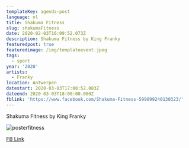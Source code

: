 ```yaml
---
templateKey: agenda-post
language: nl
title: Shakuma Fitness
slug: shakumaFitness
date: 2020-02-03T16:09:52.073Z
description: Shakuma Fitness by King Franky
featuredpost: true
featuredimage: /img/templateevent.jpeg
tags:
  - sport
year: '2020'
artists:
  - Franky
location: Antwerpen
datestart: 2020-03-03T17:00:52.083Z
dateend: 2020-03-03T18:00:00.000Z
fblink: 'https://www.facebook.com/Shakuma-Fitness-599099240130323/'
---
```

Shakuma Fitness by King Franky

![posterfitness](/img/templateevent.jpeg "poster fitness")

[FB Link ](https://www.facebook.com/Shakuma-Fitness-599099240130323/)

